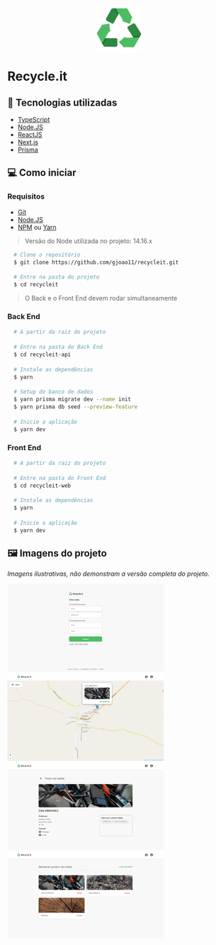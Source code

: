 <div align="center">
  <img src=".github/recycleit.png" width="100px">
</div>

# Recycle.it

## 🧪 Tecnologias utilizadas
- [TypeScript](https://www.typescriptlang.org/)
- [Node.JS](https://nodejs.org/en/)
- [ReactJS](https://reactjs.org/)
- [Next.js](https://nextjs.org/)
- [Prisma](https://www.prisma.io/)

## 💻 Como iniciar

### Requisitos

- [Git](https://git-scm.com/)
- [Node.JS](https://nodejs.org/en/)
- [NPM](https://www.npmjs.com/) ou [Yarn](https://yarnpkg.com/)

> Versão do Node utilizada no projeto: 14.16.x

```bash
  # Clone o repositório
  $ git clone https://github.com/gjoao11/recycleit.git
  
  # Entre na pasta do projeto
  $ cd recycleit
```

> O Back e o Front End devem rodar simultaneamente

### Back End

```bash
  # A partir da raiz do projeto
  
  # Entre na pasta do Back End
  $ cd recycleit-api
  
  # Instale as dependências
  $ yarn
  
  # Setup do banco de dados
  $ yarn prisma migrate dev --name init
  $ yarn prisma db seed --preview-feature
  
  # Inicie a aplicação
  $ yarn dev
```

### Front End

```bash
  # A partir da raiz do projeto
  
  # Entre na pasta do Front End
  $ cd recycleit-web
  
  # Instale as dependências
  $ yarn
  
  # Inicie a aplicação
  $ yarn dev
```

## 🖼️ Imagens do projeto

*Imagens ilustrativas, não demonstram a versão completa do projeto.*

<div>
  <img src=".github/projectImages/newAccount.png" width="70%"
</div>
  
<div>
  <img src=".github/projectImages/pointDetails.png" width="70%"
</div>
  
<div>
  <img src=".github/projectImages/infoPoint.png" width="70%"
</div>
  
<div>
  <img src=".github/projectImages/pointManagement.png" width="70%"
</div>

